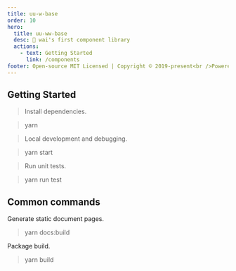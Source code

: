 ```yaml
---
title: uu-w-base
order: 10
hero:
  title: uu-ww-base
  desc: 📖 wai's first component library
  actions:
    - text: Getting Started
      link: /components
footer: Open-source MIT Licensed | Copyright © 2019-present<br />Powered by self
---
```


## Getting Started

> Install dependencies.

> yarn

> Local development and debugging.

> yarn start

> Run unit tests.

> yarn run test

## Common commands

Generate static document pages.

> yarn docs:build

Package build.

> yarn build
